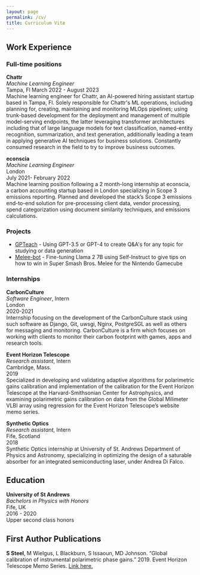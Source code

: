 ```yaml
---
layout: page
permalink: /cv/
title: Curriculum Vitæ
---
```




## Work Experience
### Full-time positions
**Chattr**  
*Machine Learning Engineer*  
Tampa, Fl
March 2022 - August 2023  
Machine learning engineer for Chattr, an AI-powered hiring assistant startup based in Tampa, Fl. Solely responsible for Chattr's ML operations, including planning for, creating, maintaining and monitoring MLOps pipelines; using trunk-based development for the deployment and management of multiple model-serving endpoints, the latter leveraging transformer architectures including that of large language models for text classification, named-entity recognition, summarization, and text generation, additionally leading a team in applying generative AI techniques for business solutions. Constantly consumed research in the field to try to improve business outcomes.

**econscia**  
*Machine Learning Engineer*  
London  
July 2021- February 2022  
Machine learning position following a 2 month-long internship at econscia, a carbon accounting startup based in
London specializing in Scope 3 emissions reporting. Planned and developed the stack’s Scope 3 emissions end-to-end
solution for pre-processing client data, vendor processing, spend categorization using document similarity techniques,
and emissions calculations.

### Projects
- [GPTeach](https://github.com/sangstar/gpteach) - Using GPT-3.5 or GPT-4 to create Q&A's for any topic for studying or data generation
- [Melee-bot](https://github.com/sangstar/melee-bot) - Fine-tuning Llama 2 7B using Self-Instruct to give tips on how to win in Super Smash Bros. Melee for the Nintendo Gamecube

### Internships
**CarbonCulture**  
*Software Engineer*, Intern   
London  
2020-2021  
Internship focusing on the development of the CarbonCulture stack using such software as Django, Git, uwsgi, Nginx,
PostgreSGL as well as others for messaging and monitoring. CarbonCulture is a firm which focuses on working with
clients to monitor their carbon footprint with games, apps and research tools.

**Event Horizon Telescope**  
*Research assistant*, Intern  
Cambridge, Mass.  
2019  
Specialized in developing and validating adaptive algorithms for polarimetric gains calibration and implementation of
the calibration for the Event Horizon Telescope at the Harvard-Smithsonian Center for Astrophysics, and examining
polarimetric gains calibration on data from the Global Milimeter VLBI array using regression for the Event Horizon Telescope’s website
memo series.

**Synthetic Optics**  
*Research assistant*, Intern  
Fife, Scotland  
2018  
Synthetic Optics internship at University of St. Andrews Department of Physics and Astronomy, specializing in
optimizing the design of a saturable absorber for an integrated semiconducting laser, under Andrea Di Falco.

## Education
**University of St Andrews**  
*Bachelors in Physics with Honors*  
Fife, UK  
2016 - 2020  
Upper second class honors 

## First Author Publications
**S Steel**, M Wielgus, L Blackburn, S Issaoun, MD Johnson. “Global calibration of instrumental polarimetric phase
gains.” 2019. Event Horizon Telescope Memo Series. [Link here.](https://eventhorizontelescope.org/files/eht/files/EHT_memo_Steel_2019-CE-03.pdf)
